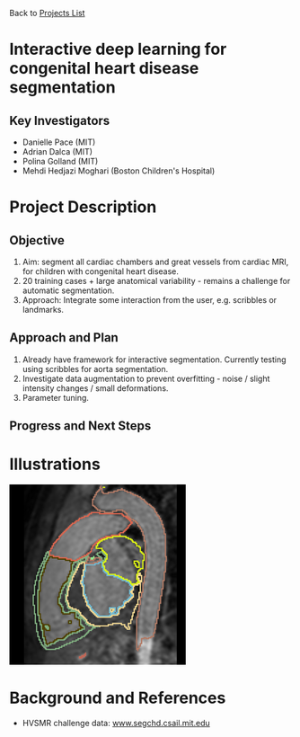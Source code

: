 Back to [Projects List](../../README.md#ProjectsList)

# Interactive deep learning for congenital heart disease segmentation

## Key Investigators

- Danielle Pace (MIT)
- Adrian Dalca (MIT)
- Polina Golland (MIT)
- Mehdi Hedjazi Moghari (Boston Children's Hospital)

# Project Description

## Objective

1. Aim: segment all cardiac chambers and great vessels from cardiac MRI, for children with congenital heart disease. 
2. 20 training cases + large anatomical variability - remains a challenge for automatic segmentation.
3. Approach: Integrate some interaction from the user, e.g. scribbles or landmarks.

## Approach and Plan

1. Already have framework for interactive segmentation. Currently testing using scribbles for aorta segmentation.
2. Investigate data augmentation to prevent overfitting - noise / slight intensity changes / small deformations.
3. Parameter tuning.

## Progress and Next Steps

<!--Describe progress and next steps in a few bullet points as you are making progress.-->

# Illustrations

<!--Add pictures and links to videos that demonstrate what has been accomplished.-->

![Example multi-chamber segmentation](Picture1.png)

# Background and References

<!--Use this space for information that may help people better understand your project, like links to papers, source code, or data.-->

- HVSMR challenge data: www.segchd.csail.mit.edu
